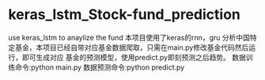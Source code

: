 # keras_lstm_Stock-fund_prediction
use keras_lstm to anaylize the fund
本项目使用了keras的rnn，gru 分析中国特定基金，本项目已经自带对应基金数据爬取，只需在main.py修改基金代码然后运行，即可生成对应
基金的预测模型，使用predict.py即刻预测之后趋势。
数据训练命令:python main.py
数据预测命令:python predict.py
